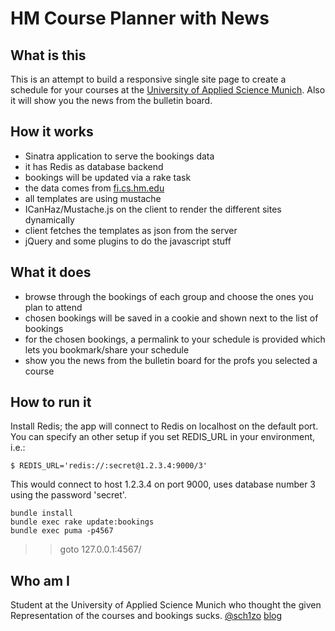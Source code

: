 HM Course Planner with News
===

What is this
---

This is an attempt to build a responsive single site page to create a schedule for your courses at the [University of Applied Science Munich](http://www.hm.edu). Also it will show you the news from the bulletin board.

How it works
---

- Sinatra application to serve the bookings data
- it has Redis as database backend
- bookings will be updated via a rake task
- the data comes from [fi.cs.hm.edu](http://fi.cs.hm.edu/fi/rest/public/exam)
- all templates are using mustache
- ICanHaz/Mustache.js on the client to render the different sites dynamically
- client fetches the templates as json from the server
- jQuery and some plugins to do the javascript stuff

What it does
---

- browse through the bookings of each group and choose the ones you plan to attend
- chosen bookings will be saved in a cookie and shown next to the list of bookings
- for the chosen bookings, a permalink to your schedule is provided which lets you bookmark/share your schedule
- show you the news from the bulletin board for the profs you selected a
  course

How to run it
---

Install Redis; the app will connect to Redis on localhost on the default port. You can specify an other setup if you set REDIS_URL in your environment, i.e.:

    $ REDIS_URL='redis://:secret@1.2.3.4:9000/3'

This would connect to host 1.2.3.4 on port 9000, uses database number 3 using the password 'secret'.


    bundle install
    bundle exec rake update:bookings
    bundle exec puma -p4567

>> goto 127.0.0.1:4567/

Who am I
---

Student at the University of Applied Science Munich who thought the given Representation of the courses and bookings sucks.
[@sch1zo](https://www.twitter.com/sch1zo)
[blog](http://sch1zo.github.com)
